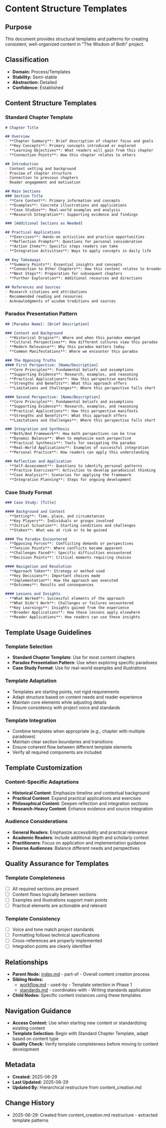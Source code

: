 # Content Structure Templates

## Purpose
This document provides structural templates and patterns for creating consistent, well-organized content in "The Wisdom of Both" project.

## Classification
- **Domain:** Process/Templates
- **Stability:** Semi-stable
- **Abstraction:** Detailed
- **Confidence:** Established

## Content Structure Templates

### Standard Chapter Template
```markdown
# Chapter Title

## Overview
- **Chapter Summary**: Brief description of chapter focus and goals
- **Key Concepts**: Primary concepts introduced or explored
- **Learning Objectives**: What readers will gain from this chapter
- **Connection Points**: How this chapter relates to others

## Introduction
- Context setting and background
- Preview of chapter structure
- Connection to previous chapters
- Reader engagement and motivation

## Main Sections
### Section Title
- **Core Content**: Primary information and concepts
- **Examples**: Concrete illustrations and applications
- **Case Studies**: Real-world examples and analysis
- **Research Integration**: Supporting evidence and findings

### [Additional Sections as Needed]

## Practical Applications
- **Exercises**: Hands-on activities and practice opportunities
- **Reflection Prompts**: Questions for personal consideration
- **Action Items**: Specific steps readers can take
- **Integration Activities**: Ways to apply concepts in daily life

## Key Takeaways
- **Summary Points**: Essential insights and concepts
- **Connection to Other Chapters**: How this content relates to broader themes
- **Next Steps**: Preparation for subsequent chapters
- **Further Exploration**: Additional resources and directions

## References and Sources
- Research citations and attributions
- Recommended reading and resources
- Acknowledgments of wisdom traditions and sources
```

### Paradox Presentation Pattern
```markdown
## [Paradox Name]: [Brief Description]

### Context and Background
- **Historical Origins**: Where and when this paradox emerged
- **Cultural Perspectives**: How different cultures view this paradox
- **Modern Relevance**: Why this paradox matters today
- **Common Manifestations**: Where we encounter this paradox

### The Opposing Truths
#### First Perspective: [Name/Description]
- **Core Principles**: Fundamental beliefs and assumptions
- **Supporting Evidence**: Research, examples, and reasoning
- **Practical Applications**: How this perspective manifests
- **Strengths and Benefits**: What this approach offers
- **Limitations and Challenges**: Where this perspective falls short

#### Second Perspective: [Name/Description]
- **Core Principles**: Fundamental beliefs and assumptions
- **Supporting Evidence**: Research, examples, and reasoning
- **Practical Applications**: How this perspective manifests
- **Strengths and Benefits**: What this approach offers
- **Limitations and Challenges**: Where this perspective falls short

### Integration and Synthesis
- **Both/And Framework**: How both perspectives can be true
- **Dynamic Balance**: When to emphasize each perspective
- **Practical Synthesis**: Tools for navigating the paradox
- **Real-World Applications**: Examples of successful integration
- **Personal Practice**: How readers can apply this understanding

### Reflection and Application
- **Self-Assessment**: Questions to identify personal patterns
- **Practice Exercises**: Activities to develop paradoxical thinking
- **Case Analysis**: Scenarios for applying the framework
- **Integration Planning**: Steps for ongoing development
```

### Case Study Format
```markdown
### Case Study: [Title]

#### Background and Context
- **Setting**: Time, place, and circumstances
- **Key Players**: Individuals or groups involved
- **Initial Situation**: Starting conditions and challenges
- **Stakes**: What was at risk or to be gained

#### The Paradox Encountered
- **Opposing Forces**: Conflicting demands or perspectives
- **Tension Points**: Where conflicts became apparent
- **Challenges Faced**: Specific difficulties encountered
- **Decision Points**: Critical moments requiring choices

#### Navigation and Resolution
- **Approach Taken**: Strategy or method used
- **Key Decisions**: Important choices made
- **Implementation**: How the approach was executed
- **Outcomes**: Results and consequences

#### Lessons and Insights
- **What Worked**: Successful elements of the approach
- **What Didn't Work**: Challenges or failures encountered
- **Key Learnings**: Insights gained from the experience
- **Broader Applications**: How these lessons apply elsewhere
- **Reader Applications**: How readers can use these insights
```

## Template Usage Guidelines

### Template Selection
- **Standard Chapter Template**: Use for most content chapters
- **Paradox Presentation Pattern**: Use when exploring specific paradoxes
- **Case Study Format**: Use for real-world examples and illustrations

### Template Adaptation
- Templates are starting points, not rigid requirements
- Adapt structure based on content needs and reader experience
- Maintain core elements while adjusting details
- Ensure consistency with project voice and standards

### Template Integration
- Combine templates when appropriate (e.g., chapter with multiple paradoxes)
- Maintain clear section boundaries and transitions
- Ensure coherent flow between different template elements
- Verify all required components are included

## Template Customization

### Content-Specific Adaptations
- **Historical Content**: Emphasize timeline and contextual background
- **Practical Content**: Expand practical applications and exercises
- **Philosophical Content**: Deepen reflection and integration sections
- **Research-Heavy Content**: Enhance evidence and source integration

### Audience Considerations
- **General Readers**: Emphasize accessibility and practical relevance
- **Academic Readers**: Include additional depth and scholarly context
- **Practitioners**: Focus on application and implementation guidance
- **Diverse Audiences**: Balance different needs and perspectives

## Quality Assurance for Templates

### Template Completeness
- [ ] All required sections are present
- [ ] Content flows logically between sections
- [ ] Examples and illustrations support main points
- [ ] Practical elements are actionable and relevant

### Template Consistency
- [ ] Voice and tone match project standards
- [ ] Formatting follows technical specifications
- [ ] Cross-references are properly implemented
- [ ] Integration points are clearly identified

## Relationships
- **Parent Node:** [index.md](index.md) - part-of - Overall content creation process
- **Sibling Nodes:**
  - [workflow.md](workflow.md) - used-by - Template selection in Phase 1
  - [standards.md](standards.md) - coordinates-with - Writing standards application
- **Child Nodes:** Specific content instances using these templates

## Navigation Guidance
- **Access Context:** Use when starting new content or standardizing existing content
- **Template Selection:** Begin with Standard Chapter Template, adapt based on content type
- **Quality Check:** Verify template completeness before moving to content development

## Metadata
- **Created:** 2025-06-29
- **Last Updated:** 2025-06-29
- **Updated By:** Hierarchical restructure from content_creation.md

## Change History
- 2025-06-29: Created from content_creation.md restructure - extracted template patterns